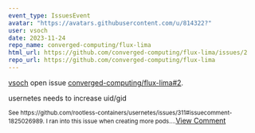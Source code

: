 ```yaml
---
event_type: IssuesEvent
avatar: "https://avatars.githubusercontent.com/u/814322?"
user: vsoch
date: 2023-11-24
repo_name: converged-computing/flux-lima
html_url: https://github.com/converged-computing/flux-lima/issues/2
repo_url: https://github.com/converged-computing/flux-lima
---
```


<a href='https://github.com/vsoch' target='_blank'>vsoch</a> open issue <a href='https://github.com/converged-computing/flux-lima/issues/2' target='_blank'>converged-computing/flux-lima#2</a>.

<p>usernetes needs to increase uid/gid</p><small>See https://github.com/rootless-containers/usernetes/issues/311#issuecomment-1825026989. I ran into this issue when creating more pods....</small><a href='https://github.com/converged-computing/flux-lima/issues/2' target='_blank'>View Comment</a>